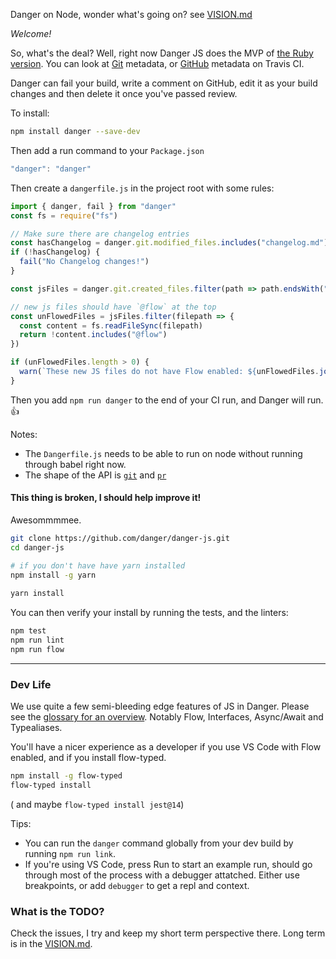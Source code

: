 Danger on Node, wonder what's going on? see [VISION.md](VISION.md)

*Welcome!*

So, what's the deal? Well, right now Danger JS does the MVP of [the Ruby version](http://danger.systems). You can look at [Git](https://github.com/danger/danger-js/blob/master/source/dsl/GitDSL.js) metadata, or [GitHub](https://github.com/danger/danger-js/blob/master/source/dsl/GitHubDSL.js) metadata on Travis CI. 

Danger can fail your build, write a comment on GitHub, edit it as your build changes and then delete it once you've passed review.

To install:

```sh
npm install danger --save-dev
```
Then add a run command to your `Package.json`

```js
"danger": "danger"
```

Then create a `dangerfile.js` in the project root with some rules:

```js
import { danger, fail } from "danger"
const fs = require("fs")

// Make sure there are changelog entries
const hasChangelog = danger.git.modified_files.includes("changelog.md")
if (!hasChangelog) {
  fail("No Changelog changes!")
}

const jsFiles = danger.git.created_files.filter(path => path.endsWith("js"))

// new js files should have `@flow` at the top
const unFlowedFiles = jsFiles.filter(filepath => {
  const content = fs.readFileSync(filepath)
  return !content.includes("@flow")
})

if (unFlowedFiles.length > 0) {
  warn(`These new JS files do not have Flow enabled: ${unFlowedFiles.join(", ")}`)
}
```

Then you add `npm run danger` to the end of your CI run, and Danger will run. 👍

Notes: 

* The `Dangerfile.js` needs to be able to run on node without running through babel right now.
* The shape of the API is [`git`](https://github.com/danger/danger-js/blob/master/source/dsl/git.js) and [`pr`](https://raw.githubusercontent.com/danger/danger/master/spec/fixtures/github_api/pr_response.json)


#### This thing is broken, I should help improve it!

Awesommmmee.

``` sh
git clone https://github.com/danger/danger-js.git
cd danger-js

# if you don't have have yarn installed
npm install -g yarn
 
yarn install
```

You can then verify your install by running the tests, and the linters:

``` sh
npm test
npm run lint
npm run flow
``` 

---

### Dev Life

We use quite a few semi-bleeding edge features of JS in Danger. Please see the [glossary for an overview](docs/js_glossary.md). Notably Flow, Interfaces, Async/Await and Typealiases. 

You'll have a nicer experience as a developer if you use VS Code with Flow enabled, and if you install flow-typed.

``` sh
npm install -g flow-typed
flow-typed install
```

( and maybe `flow-typed install jest@14`)

Tips:

* You can run the `danger` command globally from your dev build by running `npm run link`.
* If you're using VS Code, press Run to start an example run, should go through most of the process with a debugger attatched. Either use breakpoints, or add `debugger` to get a repl and context.

### What is the TODO?

Check the issues, I try and keep my short term perspective there. Long term is in the [VISION.md](VISION.md).
